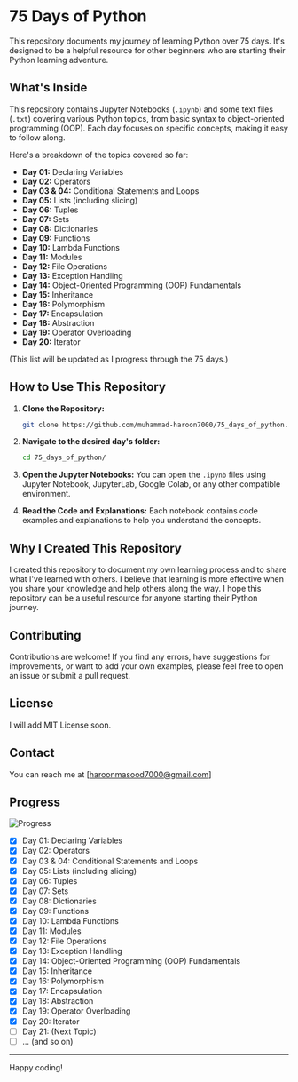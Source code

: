 # 75 Days of Python

This repository documents my journey of learning Python over 75 days. It's designed to be a helpful resource for other beginners who are starting their Python learning adventure.

## What's Inside

This repository contains Jupyter Notebooks (`.ipynb`) and some text files (`.txt`) covering various Python topics, from basic syntax to object-oriented programming (OOP). Each day focuses on specific concepts, making it easy to follow along.

Here's a breakdown of the topics covered so far:

- **Day 01:** Declaring Variables
- **Day 02:** Operators
- **Day 03 & 04:** Conditional Statements and Loops
- **Day 05:** Lists (including slicing)
- **Day 06:** Tuples
- **Day 07:** Sets
- **Day 08:** Dictionaries
- **Day 09:** Functions
- **Day 10:** Lambda Functions
- **Day 11:** Modules
- **Day 12:** File Operations
- **Day 13:** Exception Handling
- **Day 14:** Object-Oriented Programming (OOP) Fundamentals
- **Day 15:** Inheritance
- **Day 16:** Polymorphism
- **Day 17:** Encapsulation
- **Day 18:** Abstraction
- **Day 19:** Operator Overloading
- **Day 20:** Iterator

(This list will be updated as I progress through the 75 days.)

## How to Use This Repository

1.  **Clone the Repository:**

    ```bash
    git clone https://github.com/muhammad-haroon7000/75_days_of_python.git
    ```

2.  **Navigate to the desired day's folder:**

    ```bash
    cd 75_days_of_python/
    ```

3.  **Open the Jupyter Notebooks:** You can open the `.ipynb` files using Jupyter Notebook, JupyterLab, Google Colab, or any other compatible environment.

4.  **Read the Code and Explanations:** Each notebook contains code examples and explanations to help you understand the concepts.

## Why I Created This Repository

I created this repository to document my own learning process and to share what I've learned with others. I believe that learning is more effective when you share your knowledge and help others along the way. I hope this repository can be a useful resource for anyone starting their Python journey.

## Contributing

Contributions are welcome! If you find any errors, have suggestions for improvements, or want to add your own examples, please feel free to open an issue or submit a pull request.

## License

I will add MIT License soon.

## Contact

You can reach me at [haroonmasood7000@gmail.com]

## Progress

![Progress](https://img.shields.io/badge/Progress-24%25-green)

- [x] Day 01: Declaring Variables
- [x] Day 02: Operators
- [x] Day 03 & 04: Conditional Statements and Loops
- [x] Day 05: Lists (including slicing)
- [x] Day 06: Tuples
- [x] Day 07: Sets
- [x] Day 08: Dictionaries
- [x] Day 09: Functions
- [x] Day 10: Lambda Functions
- [x] Day 11: Modules
- [x] Day 12: File Operations
- [x] Day 13: Exception Handling
- [x] Day 14: Object-Oriented Programming (OOP) Fundamentals
- [x] Day 15: Inheritance
- [x] Day 16: Polymorphism
- [x] Day 17: Encapsulation
- [x] Day 18: Abstraction
- [x] Day 19: Operator Overloading
- [x] Day 20: Iterator
- [ ] Day 21: (Next Topic)
- [ ] ... (and so on)

---

Happy coding!
